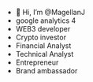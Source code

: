 - 👋 Hi, I’m @MagellanJ
- google analytics 4 
- WEB3 developer
- Crypto investor
- Financial Analyst 
- Technical Analyst 
- Entrepreneur 
- Brand ambassador 

<!---
MagellanJ/MagellanJ `README.md`
